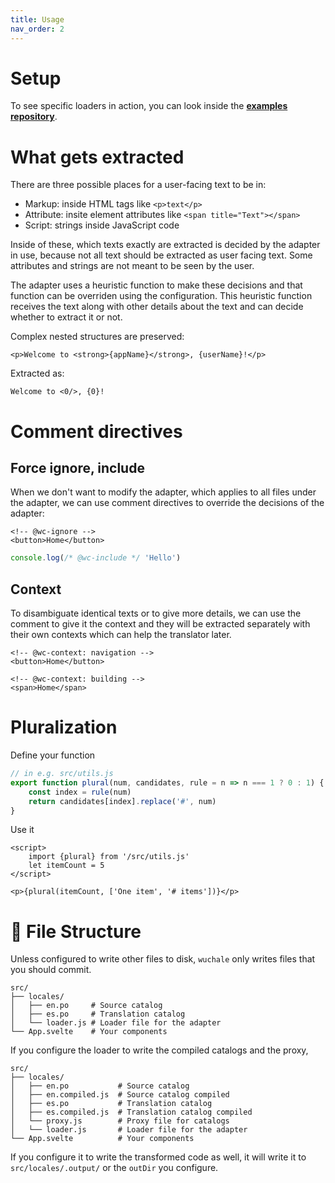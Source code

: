 ```yaml
---
title: Usage
nav_order: 2
---
```


# Setup

To see specific loaders in action, you can look inside the **[examples
repository](https://github.com/wuchalejs/examples)**.

# What gets extracted

There are three possible places for a user-facing text to be in:

- Markup: inside HTML tags like `<p>text</p>`
- Attribute: insite element attributes like `<span title="Text"></span>`
- Script: strings inside JavaScript code

Inside of these, which texts exactly are extracted is decided by the adapter in
use, because not all text should be extracted as user facing text. Some
attributes and strings are not meant to be seen by the user.

The adapter uses a heuristic function to make these decisions and that function
can be overriden using the configuration. This heuristic function receives the
text along with other details about the text and can decide whether to extract
it or not.

Complex nested structures are preserved:

```svelte
<p>Welcome to <strong>{appName}</strong>, {userName}!</p>
```

Extracted as:
```
Welcome to <0/>, {0}!
```

# Comment directives

## Force ignore, include

When we don't want to modify the adapter, which applies to all files under the
adapter, we can use comment directives to override the decisions of the
adapter:

```svelte
<!-- @wc-ignore -->
<button>Home</button>
```

```javascript
console.log(/* @wc-include */ 'Hello')
```

## Context

To disambiguate identical texts or to give more details, we can use the comment
to give it the context and they will be extracted separately with their own
contexts which can help the translator later.

```svelte
<!-- @wc-context: navigation -->
<button>Home</button>

<!-- @wc-context: building -->
<span>Home</span>
```

# Pluralization

Define your function

```javascript
// in e.g. src/utils.js
export function plural(num, candidates, rule = n => n === 1 ? 0 : 1) {
    const index = rule(num)
    return candidates[index].replace('#', num)
}
```

Use it

```svelte
<script>
    import {plural} from '/src/utils.js'
    let itemCount = 5
</script>

<p>{plural(itemCount, ['One item', '# items'])}</p>
```

# 📁 File Structure

Unless configured to write other files to disk, `wuchale` only writes files
that you should commit.

```
src/
├── locales/
│   ├── en.po     # Source catalog
│   ├── es.po     # Translation catalog
│   └── loader.js # Loader file for the adapter
└── App.svelte    # Your components
```

If you configure the loader to write the compiled catalogs and the proxy,

```
src/
├── locales/
│   ├── en.po           # Source catalog
│   ├── en.compiled.js  # Source catalog compiled
│   ├── es.po           # Translation catalog
│   ├── es.compiled.js  # Translation catalog compiled
│   └── proxy.js        # Proxy file for catalogs
│   └── loader.js       # Loader file for the adapter
└── App.svelte          # Your components
```

If you configure it to write the transformed code as well, it will write it to
`src/locales/.output/` or the `outDir` you configure.

